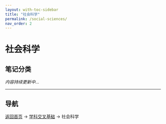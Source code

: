 ```yaml
---
layout: with-toc-sidebar
title: "社会科学"
permalink: /social-sciences/
nav_order: 2
---
```


# 社会科学

## 笔记分类

*内容持续更新中...*

---

## 导航
[返回首页](/) → [学科交叉基础](/interdisciplinary-fundamentals/)  → 社会科学
